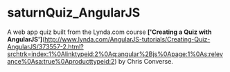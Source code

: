 # saturnQuiz_AngularJS

A web app quiz built from the Lynda.com course **['Creating a Quiz with AngularJS']**(http://www.lynda.com/AngularJS-tutorials/Creating-Quiz-AngularJS/373557-2.html?srchtrk=index:1%0Alinktypeid:2%0Aq:angular%2Bjs%0Apage:1%0As:relevance%0Asa:true%0Aproducttypeid:2) by Chris Converse.

